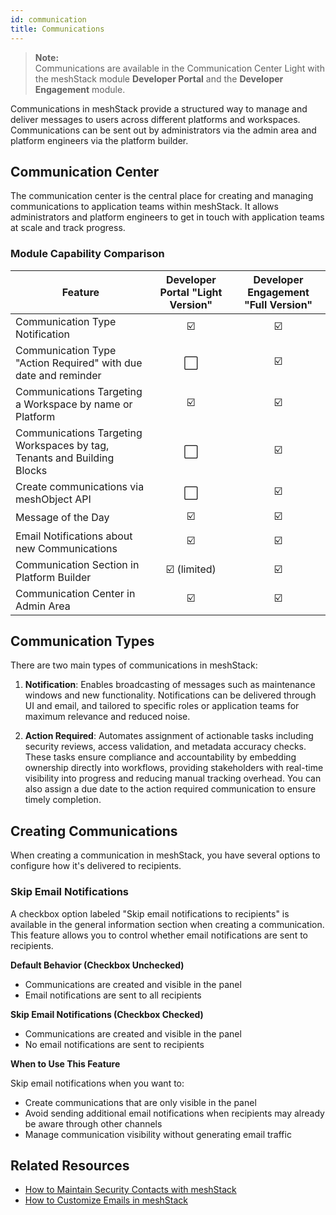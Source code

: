 ```yaml
---
id: communication
title: Communications
---
```


> **Note:**  
> Communications are available in the Communication Center Light with the meshStack module **Developer Portal** and the **Developer Engagement** module.

Communications in meshStack provide a structured way to manage and deliver messages to users across different platforms and workspaces. Communications can be sent out by administrators via the admin area and platform engineers via the platform builder.

## Communication Center

The communication center is the central place for creating and managing communications to application teams within meshStack. It allows administrators and platform engineers to get in touch with application teams at scale and track progress.

### Module Capability Comparison

| Feature | Developer Portal "Light Version" | Developer Engagement "Full Version"|
|---|:---:|:---:|
| Communication Type Notification | ☑️ | ☑️ |
| Communication Type "Action Required" with due date and reminder | ⬜ | ☑️ |
| Communications Targeting a Workspace by name or Platform | ☑️ | ☑️ |
| Communications Targeting Workspaces by tag, Tenants and Building Blocks | ⬜ | ☑️ |
| Create communications via meshObject API | ⬜ | ☑️ |
| Message of the Day | ☑️ | ☑️ |
| Email Notifications about new Communications | ☑️ | ☑️ |
| Communication Section in Platform Builder | ☑️ (limited) | ☑️ |
| Communication Center in Admin Area | ☑️ | ☑️ |

## Communication Types

There are two main types of communications in meshStack:

1. **Notification**: Enables broadcasting of messages such as maintenance windows and new functionality. Notifications can be delivered through UI and email, and tailored to specific roles or application teams for maximum relevance and reduced noise.

2. **Action Required**: Automates assignment of actionable tasks including security reviews, access validation, and metadata accuracy checks. These tasks ensure compliance and accountability by embedding ownership directly into workflows, providing stakeholders with real-time visibility into progress and reducing manual tracking overhead. You can also assign a due date to the action required communication to ensure timely completion.

## Creating Communications

When creating a communication in meshStack, you have several options to configure how it's delivered to recipients.

### Skip Email Notifications

A checkbox option labeled "Skip email notifications to recipients" is available in the general information section when creating a communication. This feature allows you to control whether email notifications are sent to recipients.

**Default Behavior (Checkbox Unchecked)**
- Communications are created and visible in the panel
- Email notifications are sent to all recipients

**Skip Email Notifications (Checkbox Checked)**
- Communications are created and visible in the panel
- No email notifications are sent to recipients

**When to Use This Feature**

Skip email notifications when you want to:
- Create communications that are only visible in the panel
- Avoid sending additional email notifications when recipients may already be aware through other channels
- Manage communication visibility without generating email traffic

## Related Resources

- [How to Maintain Security Contacts with meshStack](../guides/developer-engagement/how-to-provide-security-contact.md)
- [How to Customize Emails in meshStack](../guides/developer-engagement/how-to-email-branding.md)
